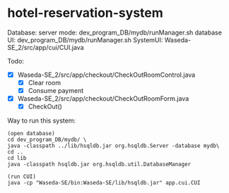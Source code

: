 # hotel-reservation-system
Database:
    server mode: dev_program_DB/mydb/runManager.sh
    database UI: dev_program_DB/mydb/runManager.sh
SystemUI: Waseda-SE_2/src/app/cui/CUI.java

Todo:
- [X] Waseda-SE_2/src/app/checkout/CheckOutRoomControl.java
  - [X] Clear room
  - [X] Consume payment
- [X] Waseda-SE_2/src/app/checkout/CheckOutRoomForm.java 
  - [X] CheckOut()

Way to run this system:

    (open database)
    cd dev_program_DB/mydb/ \
    java -classpath ../lib/hsqldb.jar org.hsqldb.Server -database mydb\
    cd ..
    cd lib
    java -classpath hsqldb.jar org.hsqldb.util.DatabaseManager

    (run CUI)
    java -cp "Waseda-SE/bin:Waseda-SE/lib/hsqldb.jar" app.cui.CUI